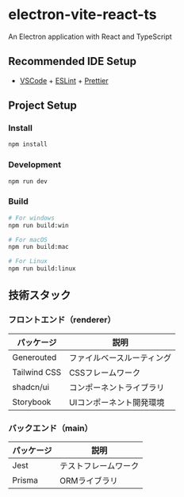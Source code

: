 # electron-vite-react-ts

An Electron application with React and TypeScript

## Recommended IDE Setup

- [VSCode](https://code.visualstudio.com/) + [ESLint](https://marketplace.visualstudio.com/items?itemName=dbaeumer.vscode-eslint) + [Prettier](https://marketplace.visualstudio.com/items?itemName=esbenp.prettier-vscode)

## Project Setup

### Install

```bash
npm install
```

### Development

```bash
npm run dev
```

### Build

```bash
# For windows
npm run build:win

# For macOS
npm run build:mac

# For Linux
npm run build:linux
```

## 技術スタック

### フロントエンド（renderer）

| パッケージ   | 説明                       |
| ------------ | -------------------------- |
| Generouted   | ファイルベースルーティング |
| Tailwind CSS | CSSフレームワーク          |
| shadcn/ui    | コンポーネントライブラリ   |
| Storybook    | UIコンポーネント開発環境   |

### バックエンド（main）

| パッケージ | 説明                 |
| ---------- | -------------------- |
| Jest       | テストフレームワーク |
| Prisma     | ORMライブラリ |
